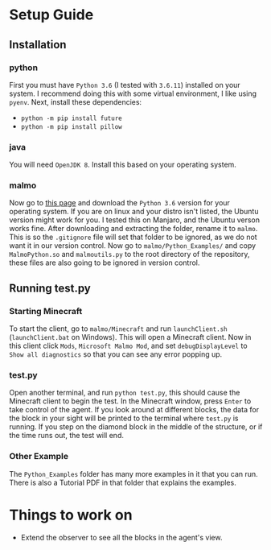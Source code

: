 # Setup Guide

## Installation

### python

First you must have `Python 3.6` (I tested with `3.6.11`) installed on your system. I recommend doing this with some virtual environment, I like using `pyenv`. Next, install these dependencies:

* `python -m pip install future`
* `python -m pip install pillow`

### java

You will need `OpenJDK 8`. Install this based on your operating system. 

### malmo

Now go to [this page](https://github.com/microsoft/malmo/releases/tag/0.37.0) and download the `Python 3.6` version for your operating system. If you are on linux and your distro isn't listed, the Ubuntu version might work for you. I tested this on Manjaro, and the Ubuntu verson works fine. After downloading and extracting the folder, rename it to `malmo`. This is so the `.gitignore` file will set that folder to be ignored, as we do not want it in our version control. Now go to `malmo/Python_Examples/` and copy `MalmoPython.so` and `malmoutils.py` to the root directory of the repository, these files are also going to be ignored in version control.

## Running test.py

### Starting Minecraft

To start the client, go to `malmo/Minecraft` and run `launchClient.sh` (`launchClient.bat` on Windows). This will open a Minecraft client. Now in this client click `Mods`, `Microsoft Malmo Mod`, and set `debugDisplayLevel` to `Show all diagnostics` so that you can see any error popping up.

### test.py

Open another terminal, and run `python test.py`, this should cause the Minecraft client to begin the test. In the Minecraft window, press `Enter` to take control of the agent. If you look around at different blocks, the data for the block in your sight will be printed to the terminal where `test.py` is running. If you step on the diamond block in the middle of the structure, or if the time runs out, the test will end.

### Other Example

The `Python_Examples` folder has many more examples in it that you can run. There is also a Tutorial PDF in that folder that explains the examples.

# Things to work on

* Extend the observer to see all the blocks in the agent's view.
